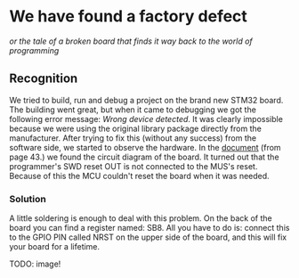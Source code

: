 # We have found a factory defect
*or the tale of a broken board that finds it way back to the world of programming*

## Recognition
We tried to build, run and debug a project on the brand new STM32 board. The building went great, but when it came to
debugging we got the following error message: *Wrong device detected*. It was clearly impossible because we were using the original library package directly from the manufacturer. After trying to fix this (without any success) from the software side, we started to observe the hardware. In the [document](http://www.st.com/content/ccc/resource/technical/document/user_manual/group0/b1/b8/7a/f2/f7/8d/4b/6b/DM00347848/files/DM00347848.pdf/jcr:content/translations/en.DM00347848.pdf) (from page 43.) we found the circuit diagram of the board. It turned out that the programmer's SWD reset OUT is not connected to the MUS's reset. Because of this the MCU couldn't reset the board when it was needed.

### Solution
A little soldering is enough to deal with this problem. On the back of the board you can find a register named: SB8. All you have to do is: connect this to the GPIO PIN called NRST on the upper side of the board, and this will fix your board for a lifetime.

TODO: image!
